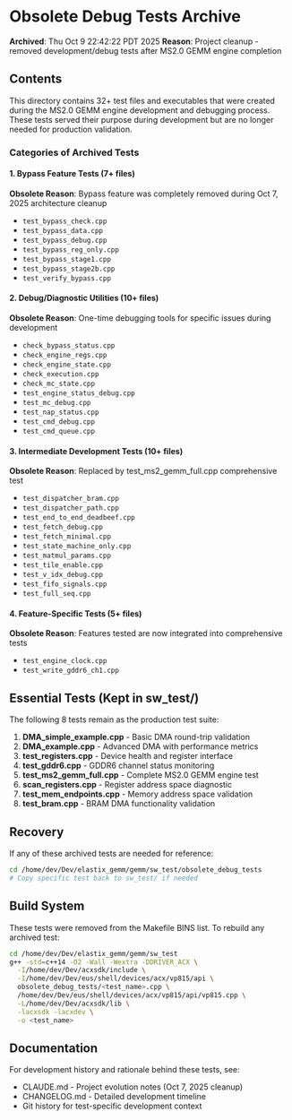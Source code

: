 # Obsolete Debug Tests Archive

**Archived**: Thu Oct 9 22:42:22 PDT 2025
**Reason**: Project cleanup - removed development/debug tests after MS2.0 GEMM engine completion

## Contents

This directory contains 32+ test files and executables that were created during the MS2.0 GEMM engine development and debugging process. These tests served their purpose during development but are no longer needed for production validation.

### Categories of Archived Tests

#### 1. Bypass Feature Tests (7+ files)
**Obsolete Reason**: Bypass feature was completely removed during Oct 7, 2025 architecture cleanup
- `test_bypass_check.cpp`
- `test_bypass_data.cpp`
- `test_bypass_debug.cpp`
- `test_bypass_reg_only.cpp`
- `test_bypass_stage1.cpp`
- `test_bypass_stage2b.cpp`
- `test_verify_bypass.cpp`

#### 2. Debug/Diagnostic Utilities (10+ files)
**Obsolete Reason**: One-time debugging tools for specific issues during development
- `check_bypass_status.cpp`
- `check_engine_regs.cpp`
- `check_engine_state.cpp`
- `check_execution.cpp`
- `check_mc_state.cpp`
- `test_engine_status_debug.cpp`
- `test_mc_debug.cpp`
- `test_nap_status.cpp`
- `test_cmd_debug.cpp`
- `test_cmd_queue.cpp`

#### 3. Intermediate Development Tests (10+ files)
**Obsolete Reason**: Replaced by test_ms2_gemm_full.cpp comprehensive test
- `test_dispatcher_bram.cpp`
- `test_dispatcher_path.cpp`
- `test_end_to_end_deadbeef.cpp`
- `test_fetch_debug.cpp`
- `test_fetch_minimal.cpp`
- `test_state_machine_only.cpp`
- `test_matmul_params.cpp`
- `test_tile_enable.cpp`
- `test_v_idx_debug.cpp`
- `test_fifo_signals.cpp`
- `test_full_seq.cpp`

#### 4. Feature-Specific Tests (5+ files)
**Obsolete Reason**: Features tested are now integrated into comprehensive tests
- `test_engine_clock.cpp`
- `test_write_gddr6_ch1.cpp`

## Essential Tests (Kept in sw_test/)

The following 8 tests remain as the production test suite:

1. **DMA_simple_example.cpp** - Basic DMA round-trip validation
2. **DMA_example.cpp** - Advanced DMA with performance metrics
3. **test_registers.cpp** - Device health and register interface
4. **test_gddr6.cpp** - GDDR6 channel status monitoring
5. **test_ms2_gemm_full.cpp** - Complete MS2.0 GEMM engine test
6. **scan_registers.cpp** - Register address space diagnostic
7. **test_mem_endpoints.cpp** - Memory address space validation
8. **test_bram.cpp** - BRAM DMA functionality validation

## Recovery

If any of these archived tests are needed for reference:

```bash
cd /home/dev/Dev/elastix_gemm/gemm/sw_test/obsolete_debug_tests
# Copy specific test back to sw_test/ if needed
```

## Build System

These tests were removed from the Makefile BINS list. To rebuild any archived test:

```bash
cd /home/dev/Dev/elastix_gemm/gemm/sw_test
g++ -std=c++14 -O2 -Wall -Wextra -DDRIVER_ACX \
  -I/home/dev/Dev/acxsdk/include \
  -I/home/dev/Dev/eus/shell/devices/acx/vp815/api \
  obsolete_debug_tests/<test_name>.cpp \
  /home/dev/Dev/eus/shell/devices/acx/vp815/api/vp815.cpp \
  -L/home/dev/Dev/acxsdk/lib \
  -lacxsdk -lacxdev \
  -o <test_name>
```

## Documentation

For development history and rationale behind these tests, see:
- CLAUDE.md - Project evolution notes (Oct 7, 2025 cleanup)
- CHANGELOG.md - Detailed development timeline
- Git history for test-specific development context
